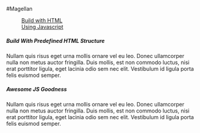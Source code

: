 #Magellan

<div data-magellan-expedition="fixed">
    <dl class="sub-nav">
        <dd data-magellan-arrival="build"><a href="#build">Build with HTML</a></dd>
        <dd data-magellan-arrival="js"><a href="#js">Using Javascript</a></dd>
    </dl>
</div>

<h5 data-magellan-destination="build">Build With Predefined HTML Structure</h5>
<p>Nullam quis risus eget urna mollis ornare vel eu leo. Donec ullamcorper nulla non metus auctor fringilla. Duis mollis, est non commodo luctus, nisi erat porttitor ligula, eget lacinia odio sem nec elit. Vestibulum id ligula porta felis euismod semper.</p>
<h5 data-magellan-destination="js">Awesome JS Goodness</h5>
<p>Nullam quis risus eget urna mollis ornare vel eu leo. Donec ullamcorper nulla non metus auctor fringilla. Duis mollis, est non commodo luctus, nisi erat porttitor ligula, eget lacinia odio sem nec elit. Vestibulum id ligula porta felis euismod semper.</p>